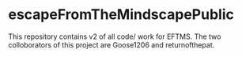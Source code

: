 # escapeFromTheMindscapePublic
This repository contains v2 of all code/ work for EFTMS. The two colloborators of this project are Goose1206 and returnofthepat. 
